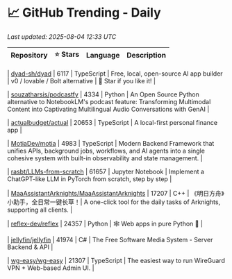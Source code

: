 # 📈 GitHub Trending - Daily

_Last updated: 2025-08-04 12:33 UTC_

| Repository | ⭐ Stars | Language | Description |
|------------|--------:|----------|-------------|

| [dyad-sh/dyad](https://github.com/dyad-sh/dyad) | 6117 | TypeScript | Free, local, open-source AI app builder | v0 / lovable / Bolt alternative | 🌟 Star if you like it! |

| [souzatharsis/podcastfy](https://github.com/souzatharsis/podcastfy) | 4334 | Python | An Open Source Python alternative to NotebookLM's podcast feature: Transforming Multimodal Content into Captivating Multilingual Audio Conversations with GenAI |

| [actualbudget/actual](https://github.com/actualbudget/actual) | 20653 | TypeScript | A local-first personal finance app |

| [MotiaDev/motia](https://github.com/MotiaDev/motia) | 4983 | TypeScript | Modern Backend Framework that unifies APIs, background jobs, workflows, and AI agents into a single cohesive system with built-in observability and state management. |

| [rasbt/LLMs-from-scratch](https://github.com/rasbt/LLMs-from-scratch) | 61657 | Jupyter Notebook | Implement a ChatGPT-like LLM in PyTorch from scratch, step by step |

| [MaaAssistantArknights/MaaAssistantArknights](https://github.com/MaaAssistantArknights/MaaAssistantArknights) | 17207 | C++ | 《明日方舟》小助手，全日常一键长草！| A one-click tool for the daily tasks of Arknights, supporting all clients. |

| [reflex-dev/reflex](https://github.com/reflex-dev/reflex) | 24357 | Python | 🕸️ Web apps in pure Python 🐍 |

| [jellyfin/jellyfin](https://github.com/jellyfin/jellyfin) | 41974 | C# | The Free Software Media System - Server Backend & API |

| [wg-easy/wg-easy](https://github.com/wg-easy/wg-easy) | 21307 | TypeScript | The easiest way to run WireGuard VPN + Web-based Admin UI. |

